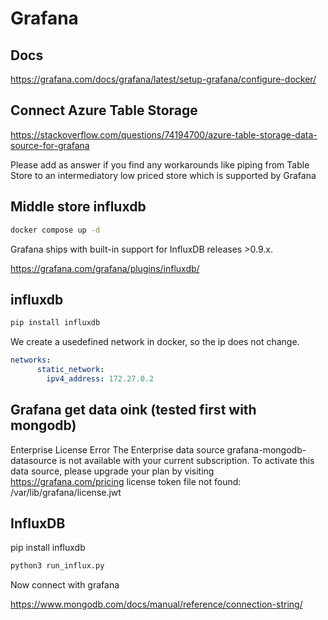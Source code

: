 # Grafana

## Docs

https://grafana.com/docs/grafana/latest/setup-grafana/configure-docker/

## Connect Azure Table Storage

https://stackoverflow.com/questions/74194700/azure-table-storage-data-source-for-grafana

Please add as answer if you find any workarounds like piping from Table Store to an intermediatory low priced store which is supported by Grafana

## Middle store influxdb

```bash
docker compose up -d
```

Grafana ships with built-in support for InfluxDB releases >0.9.x.

https://grafana.com/grafana/plugins/influxdb/

## influxdb

```bash
pip install influxdb

```
We create a usedefined network in docker, so the ip does not change.

```yml
networks:
      static_network:
        ipv4_address: 172.27.0.2
```

## Grafana get data oink (tested first with mongodb)

Enterprise License Error
The Enterprise data source grafana-mongodb-datasource is not available with your current subscription. To activate this data source, please upgrade your plan by visiting https://grafana.com/pricing
license token file not found: /var/lib/grafana/license.jwt

## InfluxDB

pip install influxdb

```py
python3 run_influx.py

```

Now connect with grafana

https://www.mongodb.com/docs/manual/reference/connection-string/








